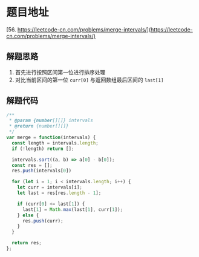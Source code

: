# 题目地址

[56. https://leetcode-cn.com/problems/merge-intervals/](https://leetcode-cn.com/problems/merge-intervals/)

## 解题思路

1. 首先进行按照区间第一位进行排序处理
2. 对比当前区间的第一位 `curr[0]` 与返回数组最后区间的 `last[1]`

## 解题代码

```js
/**
 * @param {number[][]} intervals
 * @return {number[][]}
 */
var merge = function(intervals) {
  const length = intervals.length;
  if (!length) return [];

  intervals.sort((a, b) => a[0] - b[0]);
  const res = [];
  res.push(intervals[0])

  for (let i = 1; i < intervals.length; i++) {
    let curr = intervals[i];
    let last = res[res.length - 1];

    if (curr[0] <= last[1]) {
      last[1] = Math.max(last[1], curr[1]);
    } else {
      res.push(curr);
    }
  }

  return res;
};
```
